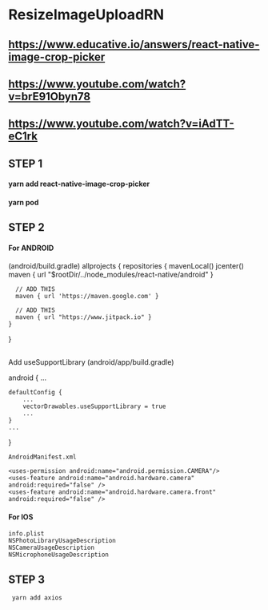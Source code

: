 # ResizeImageUploadRN
## https://www.educative.io/answers/react-native-image-crop-picker
## https://www.youtube.com/watch?v=brE91Obyn78
## https://www.youtube.com/watch?v=iAdTT-eC1rk


## STEP 1
#### yarn add react-native-image-crop-picker
#### yarn pod

## STEP 2
#### For ANDROID
(android/build.gradle)
allprojects {
    repositories {
      mavenLocal()
      jcenter()
      maven { url "$rootDir/../node_modules/react-native/android" }

      // ADD THIS
      maven { url 'https://maven.google.com' }

      // ADD THIS
      maven { url "https://www.jitpack.io" }
    }
}

##

Add useSupportLibrary (android/app/build.gradle)


android {
    ...

    defaultConfig {
        ...
        vectorDrawables.useSupportLibrary = true
        ...
    }
    ...
}
    
    AndroidManifest.xml
    
    <uses-permission android:name="android.permission.CAMERA"/>
    <uses-feature android:name="android.hardware.camera" android:required="false" />
    <uses-feature android:name="android.hardware.camera.front" android:required="false" />


#### For IOS 
    info.plist
    NSPhotoLibraryUsageDescription
    NSCameraUsageDescription
    NSMicrophoneUsageDescription


## STEP 3

     yarn add axios

